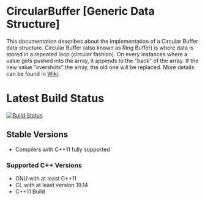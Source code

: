 # CircularBuffer [Generic Data Structure]
This documentation describes about the implementation of a Circular Buffer data structure. Circular Buffer (also known as Ring Buffer) is where data is stored in a repeated loop (circular fashion). On every instances where a value gets pushed into the array, it appends to the "back" of the array. If the new value "overshots" the array, the old one will be replaced. More details can be found in [Wiki](https://en.wikipedia.org/wiki/Circular_buffer).

# Latest Build Status
[![Build Status](https://travis-ci.com/KiryuRS/CircularBuffer.svg?branch=master)](https://travis-ci.com/KiryuRS/CircularBuffer)

## Stable Versions
* Compilers with C++11 fully supported

### Supported C++ Versions
* GNU with at least C++11
* CL with at least version 19.14
* C++11 Build
    